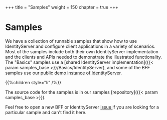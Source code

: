+++
title = "Samples"
weight = 150
chapter = true
+++

# Samples

We have a collection of runnable samples that show how to use IdentityServer and configure client applications in a variety of scenarios. Most of the samples include both their own IdentityServer implementation and the
clients and APIs needed to demonstrate the illustrated functionality. The "Basics" samples use a [shared IdentityServer implementation]({{< param samples_base >}}/Basics/IdentityServer), and some of the BFF samples use our public [demo instance of IdentityServer](https://demo.duendesoftware.com/).

{{%children style="li" /%}}

The source code for the samples is in our samples [repository]({{< param samples_base >}}).

Feel free to open a new BFF or IdentityServer [issue ](https://github.com/DuendeSoftware/Support/issues/new/choose) if you are looking for a particular sample and can't find it here.


